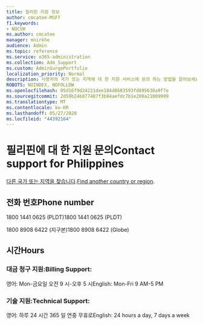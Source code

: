 ```yaml
---
title: 필리핀 지원 정보
author: cmcatee-MSFT
f1.keywords:
- NOCSH
ms.author: cmcatee
manager: mnirkhe
audience: Admin
ms.topic: reference
ms.service: o365-administration
ms.collection: Adm_Support
ms.custom: AdminSurgePortfolio
localization_priority: Normal
description: 사용자의 국가 또는 지역에 대 한 지원 서비스에 문의 하는 방법을 알아보세요.
ROBOTS: NOINDEX, NOFOLLOW
ms.openlocfilehash: 05d16f9d24221dee184d8683593fd895630a9f7e
ms.sourcegitcommit: 2d59b24b877487f3b84aefdc7b1e200a21009999
ms.translationtype: MT
ms.contentlocale: ko-KR
ms.lasthandoff: 05/27/2020
ms.locfileid: "44392164"
---
```

# <a name="contact-support-for-philippines"></a><span data-ttu-id="d3ab1-103">필리핀에 대 한 지원 문의</span><span class="sxs-lookup"><span data-stu-id="d3ab1-103">Contact support for Philippines</span></span>

<span data-ttu-id="d3ab1-104">[다른 국가 또는 지역을 찾습니다](../contact-support-for-business-products.md).</span><span class="sxs-lookup"><span data-stu-id="d3ab1-104">[Find another country or region](../contact-support-for-business-products.md).</span></span>

## <a name="phone-number"></a><span data-ttu-id="d3ab1-105">전화 번호</span><span class="sxs-lookup"><span data-stu-id="d3ab1-105">Phone number</span></span>
<span data-ttu-id="d3ab1-106">1800 1441 0625 (PLDT)</span><span class="sxs-lookup"><span data-stu-id="d3ab1-106">1800 1441 0625 (PLDT)</span></span>

<span data-ttu-id="d3ab1-107">1800 8908 6422 (지구본)</span><span class="sxs-lookup"><span data-stu-id="d3ab1-107">1800 8908 6422 (Globe)</span></span>

## <a name="hours"></a><span data-ttu-id="d3ab1-108">시간</span><span class="sxs-lookup"><span data-stu-id="d3ab1-108">Hours</span></span>
### <a name="billing-support"></a><span data-ttu-id="d3ab1-109">대금 청구 지원:</span><span class="sxs-lookup"><span data-stu-id="d3ab1-109">Billing Support:</span></span>

<span data-ttu-id="d3ab1-110">영어: Mon-금요일 오전 9 시-오후 5 시</span><span class="sxs-lookup"><span data-stu-id="d3ab1-110">English: Mon-Fri 9 AM-5 PM</span></span>

### <a name="technical-support"></a><span data-ttu-id="d3ab1-111">기술 지원:</span><span class="sxs-lookup"><span data-stu-id="d3ab1-111">Technical Support:</span></span>

<span data-ttu-id="d3ab1-112">영어: 하루 24 시간 365 일 연중 무휴로</span><span class="sxs-lookup"><span data-stu-id="d3ab1-112">English: 24 hours a day, 7 days a week</span></span>
